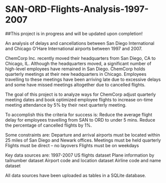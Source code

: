 # SAN-ORD-Flights-Analysis-1997-2007

##This project is in progress and will be updated upon completion!

An analysis of delays and cancellations between San Diego International and Chicago O'Hare International airports between 1997 and 2007.

ChemCorp Inc. recently moved their headquarters from San Diego, CA to Chicago, IL. Although the headquarters moved, a significant number of high-level employees have remained in San Diego. ChemCorp holds quarterly meetings at their new headquarters in Chicago. Employees travelling to these meetings have been arriving late due to excessive delays and some have missed meetings altogether due to cancelled flights.

The goal of this project is to analyze ways for ChemCorp adjust quarterly meeting dates and book optimized employee flights to increase on-time meeting attendance by 5% by their next quarterly meeting.

To accomplish this the criteria for success is:
Reduce the average flight delay for employees travelling from SAN to ORD to under 5 mins.
Reduce the percentage of cancelled flights by 1%.

Some constraints are:
Departure and arrival airports must be located within 25 miles of San Diego and Newark offices.
Meetings must be held quarterly
Flights must be direct – no layovers
Flights must be on weekdays

Key data sources are:
1997-2007 US flights dataset
Plane information by tailnumber dataset 
Airport code and location dataset
Airline code and name dataset

All data sources have been uploaded as tables in a SQLite database.


